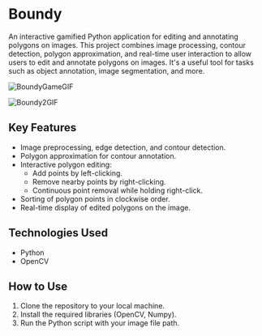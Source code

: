 # Boundy
An interactive gamified Python application for editing and annotating polygons on images. This project combines image processing, contour detection, polygon approximation, and real-time user interaction to allow users to edit and annotate polygons on images. It's a useful tool for tasks such as object annotation, image segmentation, and more.

![BoundyGameGIF](https://github.com/JJoeYi/Boundy/assets/97524056/e1bc5feb-9f12-46b1-b8dd-c4a5cfc7902d)

![Boundy2GIF](https://github.com/JJoeYi/Boundy/assets/97524056/7399458c-7d51-4ca6-9d1d-9c5327293292)


## Key Features

- Image preprocessing, edge detection, and contour detection.
- Polygon approximation for contour annotation.
- Interactive polygon editing:
  - Add points by left-clicking.
  - Remove nearby points by right-clicking.
  - Continuous point removal while holding right-click.
- Sorting of polygon points in clockwise order.
- Real-time display of edited polygons on the image.

## Technologies Used

- Python
- OpenCV 

## How to Use

1. Clone the repository to your local machine.
2. Install the required libraries (OpenCV, Numpy).
3. Run the Python script with your image file path.
